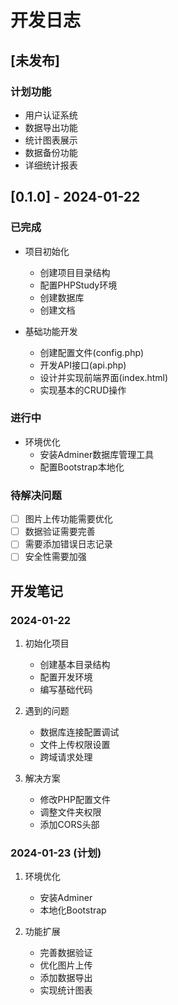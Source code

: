 # 开发日志

## [未发布]

### 计划功能
- 用户认证系统
- 数据导出功能
- 统计图表展示
- 数据备份功能
- 详细统计报表

## [0.1.0] - 2024-01-22

### 已完成
- 项目初始化
  - 创建项目目录结构
  - 配置PHPStudy环境
  - 创建数据库
  - 创建文档

- 基础功能开发
  - 创建配置文件(config.php)
  - 开发API接口(api.php)
  - 设计并实现前端界面(index.html)
  - 实现基本的CRUD操作

### 进行中
- 环境优化
  - 安装Adminer数据库管理工具
  - 配置Bootstrap本地化

### 待解决问题
- [ ] 图片上传功能需要优化
- [ ] 数据验证需要完善
- [ ] 需要添加错误日志记录
- [ ] 安全性需要加强

## 开发笔记

### 2024-01-22
1. 初始化项目
   - 创建基本目录结构
   - 配置开发环境
   - 编写基础代码

2. 遇到的问题
   - 数据库连接配置调试
   - 文件上传权限设置
   - 跨域请求处理

3. 解决方案
   - 修改PHP配置文件
   - 调整文件夹权限
   - 添加CORS头部

### 2024-01-23 (计划)
1. 环境优化
   - 安装Adminer
   - 本地化Bootstrap

2. 功能扩展
   - 完善数据验证
   - 优化图片上传
   - 添加数据导出
   - 实现统计图表 
